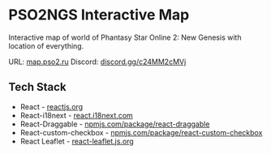 # PSO2NGS Interactive Map
Interactive map of world of Phantasy Star Online 2: New Genesis with location of everything.

URL: [map.pso2.ru](https://map.pso2.ru/)
Discord: [discord.gg/c24MM2cMVj](https://discord.gg/c24MM2cMVj)

## Tech Stack
- React - [reactjs.org](https://reactjs.org/)
- React-i18next - [react.i18next.com](https://react.i18next.com/)
- React-Draggable - [npmjs.com/package/react-draggable](https://www.npmjs.com/package/react-draggable)
- React-custom-checkbox - [npmjs.com/package/react-custom-checkbox](https://www.npmjs.com/package/react-custom-checkbox)
- React Leaflet - [react-leaflet.js.org](https://react-leaflet.js.org/)
